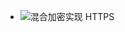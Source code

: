 * ![混合加密实现 HTTPS](https://static001.geekbang.org/resource/image/d5/45/d5cd34dbf3636ebc0e809aa424c53845.png?wh=1670*1022)